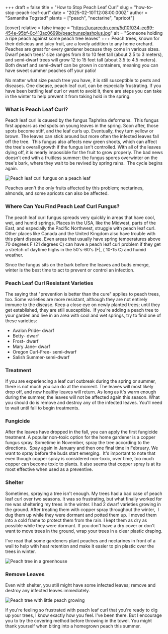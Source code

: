 +++
draft = false
title = "How to Stop Peach Leaf Curl"
slug = "how-to-stop-peach-leaf-curl"
date = "2025-02-10T12:08:00.000Z"
author = "Samantha Togstad"
plants = ["peach", "nectarine", "apricot"]

[cover]
relative = false
image = "https://ucarecdn.com/5d10f034-ee89-454e-95bf-0c413ac0699b/peachunsplashplus.jpg"
alt = "Someone holding a ripe peach against some peach tree leaves"
+++
Peach trees, known for their delicious and juicy fruit, are a lovely addition to any home orchard.  Peaches are great for every gardener because they come in various sizes. Dwarf peach trees' size ranges from 8 to 10 feet tall (about 2.5 to 3 meters), and semi-dwarf trees will grow 12 to 15 feet tall (about 3.5 to 4.5 meters). Both dwarf and semi-dwarf can be grown in containers, meaning you can have sweet summer peaches off your patio! 

No matter what size peach tree you have, it is still susceptible to pests and diseases. One disease, peach leaf curl, can be especially frustrating. If you have been battling leaf curl or want to avoid it, there are steps you can take in the winter to help prevent it from taking hold in the spring. 

### What is Peach Leaf Curl?

Peach leaf curl is caused by the fungus Taphrina deformans.  This fungus first appears as red spots on young leaves in the spring. Soon after, those spots become stiff, and the leaf curls up. Eventually, they turn yellow or brown.  The leaves can stick around but more often the infected leaves fall off the tree.  This fungus also affects new green shoots, which can affect the tree's overall growth if the fungus isn't controlled. With all of the leaves dying off, it is nearly impossible for the fruit to grow properly. The bad news doesn't end with a fruitless summer: the fungus spores overwinter on the tree's bark, where they wait to be revived by spring rains.  The cycle begins again. 

![Peach leaf curl fungus on a peach leaf](https://ucarecdn.com/bbc82537-84b2-4e00-be8b-03ca41b3a9f6/IMG_4203.JPEG "A peach leaf affected by the peach leaf curl fungus")

Peaches aren't the only fruits affected by this problem; nectarines, almonds, and some apricots can also be affected. 

### Where Can You Find Peach Leaf Curl Fungus?

The peach leaf curl fungus spreads very quickly in areas that have cool, wet, and humid springs. Places in the USA, like the Midwest, parts of the East, and especially the Pacific Northwest, struggle with peach leaf curl. Other places like Canada and the United Kingdom also have trouble with this plant disease. Even areas that usually have spring temperatures above 70 degrees F (21 degrees C) can have a peach leaf curl problem if they get a stretch of daytime highs in the 50's-60's (F), ( 10-15 C) and humid weather. 

Since the fungus sits on the bark before the leaves and buds emerge, winter is the best time to act to prevent or control an infection. 

### Peach Leaf Curl Resistant Varieties

The saying that "prevention is better than the cure" applies to peach trees, too. Some varieties are more resistant, although they are not entirely immune to the disease. Keep a close eye on newly planted trees; until they get established, they are still susceptible.  If you're adding a peach tree to your garden and live in an area with cool and wet springs, try to find one of these varieties: 

* Avalon Pride- dwarf
* Betty- dwarf
* Frost- dwarf
* Mary Jane- dwarf 
* Oregon Curl-Free- semi-dwarf
* Salish Summer-semi-dwarf

### Treatment

If you are experiencing a leaf curl outbreak during the spring or summer, there is not much you can do at the moment. The leaves will most likely drop off, and new healthy leaves will return. As long as it's warm enough during the summer, the leaves will not be affected again this season. What you should do is remove and destroy any of the infected leaves. You'll need to wait until fall to begin treatments. 

### Fungicide

After the leaves have dropped in the fall, you can apply the first fungicide treatment. A popular non-toxic option for the home gardener is a copper fungus spray. Sometime in November, spray the tree according to the directions.  Spay again in January and then one final time in February. We want to spray before the buds start emerging.  It's important to note that even though copper spray is considered non-toxic, over time, too much copper can become toxic to plants.  It also seems that copper spray is at its most effective when used as a preventive.  

### Shelter

Sometimes, spraying a tree isn't enough. My trees had a bad case of peach leaf curl over two seasons. It was so frustrating, but what finally worked for me was sheltering my trees in the winter. I had 2 dwarf varieties growing in the ground. After treating them with copper spray throughout the winter,  I dug them up while they were dormant and potted them up. I moved them into a cold frame to protect them from the rain. I kept them as dry as possible while they were dormant. If you don't have a dry cover or don't want to move trees in the ground, wrap your trees in a clear plastic draping. 

I've read that some gardeners plant peaches and nectarines in front of a wall to help with heat retention and make it easier to pin plastic over the trees in winter. 

![Peach tree in a greenhouse](https://ucarecdn.com/20e3d7a6-e8dc-4707-830d-b4210b1a5fa8/-/crop/1536x1362/0,359/-/preview/IMG_4183.JPEG "Peach tree thriving under shelter")

### Remove Leaves

Even with shelter, you still might have some infected leaves; remove and destroy any infected leaves immediately. 

![Peach tree with little peach growing](https://ucarecdn.com/928362f9-0c22-4b70-a553-173debf71964/biggerbabypeach.JPEG "Healthy leaves and a little peach")

If you're feeling so frustrated with peach leaf curl that you're ready to dig up your trees, I know exactly how you feel. I've been there. But I encourage you to try the covering method before throwing in the towel. You might thank yourself when biting into a homegrown peach this summer.
